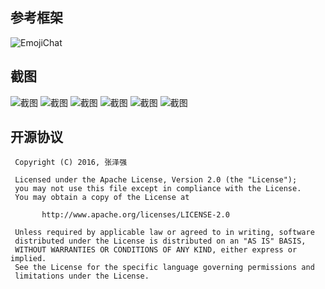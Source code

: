 ﻿## 参考框架

![EmojiChat](https://github.com/kymjs/EmojiChat)

## 截图
![截图](https://github.com/zhangzeqiang/net-chat-app/raw/master/ScreenShot/Screenshot_2016-03-06-19-13-34.png)
![截图](https://github.com/zhangzeqiang/net-chat-app/raw/master/ScreenShot/Screenshot_2016-03-06-19-13-48.png)
![截图](https://github.com/zhangzeqiang/net-chat-app/raw/master/ScreenShot/Screenshot_2016-03-06-19-13-59.png)
![截图](https://github.com/zhangzeqiang/net-chat-app/raw/master/ScreenShot/Screenshot_2016-03-06-19-14-01.png)
![截图](https://github.com/zhangzeqiang/net-chat-app/raw/master/ScreenShot/Screenshot_2016-03-06-19-14-31.png)
![截图](https://github.com/zhangzeqiang/net-chat-app/raw/master/ScreenShot/Screenshot_2016-03-06-19-14-41.png)

## 开源协议
```
 Copyright (C) 2016, 张泽强
 
 Licensed under the Apache License, Version 2.0 (the "License");
 you may not use this file except in compliance with the License.
 You may obtain a copy of the License at

       http://www.apache.org/licenses/LICENSE-2.0

 Unless required by applicable law or agreed to in writing, software
 distributed under the License is distributed on an "AS IS" BASIS,
 WITHOUT WARRANTIES OR CONDITIONS OF ANY KIND, either express or implied.
 See the License for the specific language governing permissions and
 limitations under the License.
 ```

